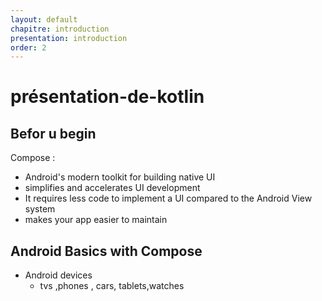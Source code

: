 ```yaml
---
layout: default
chapitre: introduction
presentation: introduction
order: 2
---
```

# présentation-de-kotlin

## Befor u begin
Compose  :
- Android's modern toolkit for building native UI
-  simplifies and accelerates UI development
-  It requires less code to implement a UI compared to the Android View system
-   makes your app easier to maintain
##  Android Basics with Compose
- Android devices
  - tvs ,phones , cars, tablets,watches